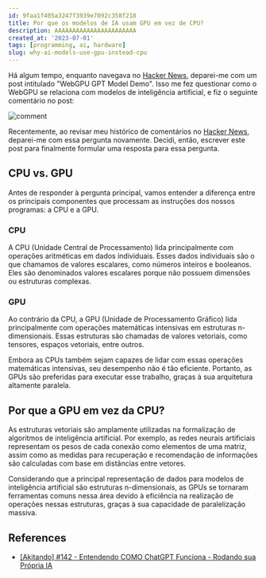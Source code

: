 ```yaml
---
id: 9faa1f405a3247f3939e7092c358f218
title: Por que os modelos de IA usam GPU em vez de CPU?
description: AAAAAAAAAAAAAAAAAAAAAAA
created_at: '2023-07-01'
tags: [programming, ai, hardware]
slug: why-ai-models-use-gpu-instead-cpu
---
```


Há algum tempo, enquanto navegava no [Hacker News](https://news.ycombinator.com/), deparei-me com um post intitulado "WebGPU GPT Model Demo". Isso me fez questionar como o WebGPU se relaciona com modelos de inteligência artificial, e fiz o seguinte comentário no post:

![comment](https://github.com/samueldurantes/blog/assets/44513615/4019aa2e-e745-496b-92b0-2f03a1890414)

Recentemente, ao revisar meu histórico de comentários no [Hacker News](https://news.ycombinator.com/), deparei-me com essa pergunta novamente. Decidi, então, escrever este post para finalmente formular uma resposta para essa pergunta.

## CPU vs. GPU

Antes de responder à pergunta principal, vamos entender a diferença entre os principais componentes que processam as instruções dos nossos programas: a CPU e a GPU.

### CPU

A CPU (Unidade Central de Processamento) lida principalmente com operações aritméticas em dados individuais. Esses dados individuais são o que chamamos de valores escalares, como números inteiros e booleanos. Eles são denominados valores escalares porque não possuem dimensões ou estruturas complexas.

### GPU

Ao contrário da CPU, a GPU (Unidade de Processamento Gráfico) lida principalmente com operações matemáticas intensivas em estruturas n-dimensionais. Essas estruturas são chamadas de valores vetoriais, como tensores, espaços vetoriais, entre outros.

Embora as CPUs também sejam capazes de lidar com essas operações matemáticas intensivas, seu desempenho não é tão eficiente. Portanto, as GPUs são preferidas para executar esse trabalho, graças à sua arquitetura altamente paralela.

## Por que a GPU em vez da CPU?

As estruturas vetoriais são amplamente utilizadas na formalização de algoritmos de inteligência artificial. Por exemplo, as redes neurais artificiais representam os pesos de cada conexão como elementos de uma matriz, assim como as medidas para recuperação e recomendação de informações são calculadas com base em distâncias entre vetores.

Considerando que a principal representação de dados para modelos de inteligência artificial são estruturas n-dimensionais, as GPUs se tornaram ferramentas comuns nessa área devido à eficiência na realização de operações nessas estruturas, graças à sua capacidade de paralelização massiva.

## References

- [[Akitando] #142 - Entendendo COMO ChatGPT Funciona - Rodando sua Própria IA](https://www.akitaonrails.com/2023/06/19/akitando-142-entendendo-como-chatgpt-funciona-rodando-sua-propria-ia)
